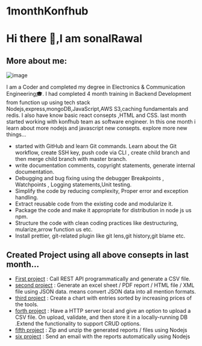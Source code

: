 # 1monthKonfhub

# Hi there 👋,I am sonalRawal 
## More about me:
![image](https://user-images.githubusercontent.com/93571637/150641465-4ac49252-fd6d-4525-930e-b16c9f3ba4cd.png)   

I am a Coder and completed my degree in Electronics & Communication Engineering🎓. I had completed 4 month training in Backend Development from function up using tech stack Nodejs,express,mongoDB,JavaScript,AWS S3,caching fundamentals and redis. I also have know basic react consepts ,HTML and CSS. last month started working with konfhub team as software engineer. In this one month i learn about more nodejs and javascript new consepts. explore more new things...
- started with GitHub and learn Git commands. Learn about the Git workflow, create SSH key, push code via CLI , create child branch and then merge child branch with master branch.
-  write documentation comments, copyright statements, generate internal documentation. 
-  Debugging and bug fixing using the debugger Breakpoints , Watchpoints , Logging statements,Unit testing.
-  Simplify the code by reducing complexity, Proper error and exception handling.
-  Extract reusable code from the existing code and modularize it.
-  Package the code and make it appropriate for distribution in node js us npm.
-  Structure the code with clean coding practices like destructuring, mularize,arrow function us etc.
-  Install prettier, git-related plugin like git lens,git history,git blame etc.
## Created Project using all above consepts in last month... 
- [First project](https://github.com/sonalRawal) : Call REST API programmatically and generate a CSV file.
- [second project]() : Generate an excel sheet / PDF report / HTML file / XML file using JSON data. means convert JSON data into all mention formats.
- [third project]()  : Create a chart with entries sorted by increasing prices of the tools.
- [forth project]()  : Have a HTTP server local and give an option to upload a CSV file. On upload, validate, and then store it in a locally-running DB .Extend the functionality to support CRUD options.
- [fifth project]()  : Zip and unzip the generated reports / files using  Nodejs
- [six project]()    : Send an email with the reports automatically using Nodejs
